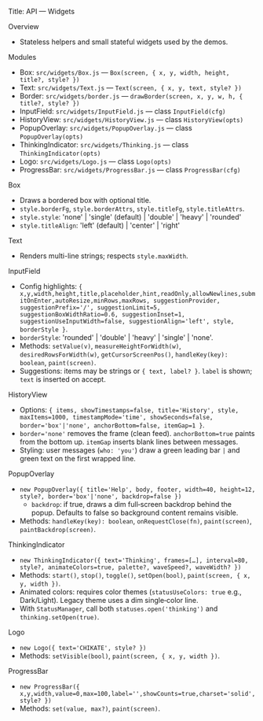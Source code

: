 Title: API — Widgets

Overview
- Stateless helpers and small stateful widgets used by the demos.

Modules
- Box: `src/widgets/Box.js` — `Box(screen, { x, y, width, height, title?, style? })`
- Text: `src/widgets/Text.js` — `Text(screen, { x, y, text, style? })`
- Border: `src/widgets/border.js` — `drawBorder(screen, x, y, w, h, { title?, style? })`
- InputField: `src/widgets/InputField.js` — class `InputField(cfg)`
- HistoryView: `src/widgets/HistoryView.js` — class `HistoryView(opts)`
- PopupOverlay: `src/widgets/PopupOverlay.js` — class `PopupOverlay(opts)`
- ThinkingIndicator: `src/widgets/Thinking.js` — class `ThinkingIndicator(opts)`
- Logo: `src/widgets/Logo.js` — class `Logo(opts)`
- ProgressBar: `src/widgets/ProgressBar.js` — class `ProgressBar(cfg)`

Box
- Draws a bordered box with optional title.
- `style.borderFg`, `style.borderAttrs`, `style.titleFg`, `style.titleAttrs`.
- `style.style`: 'none' | 'single' (default) | 'double' | 'heavy' | 'rounded'
- `style.titleAlign`: 'left' (default) | 'center' | 'right'

Text
- Renders multi-line strings; respects `style.maxWidth`.

InputField
- Config highlights: `{ x,y,width,height,title,placeholder,hint,readOnly,allowNewlines,submitOnEnter,autoResize,minRows,maxRows,
  suggestionProvider, suggestionPrefix='/', suggestionLimit=5, suggestionBoxWidthRatio=0.6, suggestionInset=1,
  suggestionUseInputWidth=false, suggestionAlign='left', style, borderStyle }`.
 - `borderStyle`: 'rounded' | 'double' | 'heavy' | 'single' | 'none'.
- Methods: `setValue(v)`, `measureHeightForWidth(w)`, `desiredRowsForWidth(w)`, `getCursorScreenPos()`, `handleKey(key): boolean`, `paint(screen)`.
 - Suggestions: items may be strings or `{ text, label? }`. `label` is shown; `text` is inserted on accept.

HistoryView
- Options: `{ items, showTimestamps=false, title='History', style, maxItems=1000, timestampMode='time', showSeconds=false, border='box'|'none', anchorBottom=false, itemGap=1 }`.
- `border='none'` removes the frame (clean feed). `anchorBottom=true` paints from the bottom up. `itemGap` inserts blank lines between messages.
- Styling: user messages (`who: 'you'`) draw a green leading bar `|` and green text on the first wrapped line.

PopupOverlay
- `new PopupOverlay({ title='Help', body, footer, width=40, height=12, style?, border='box'|'none', backdrop=false })`
  - `backdrop`: if true, draws a dim full‑screen backdrop behind the popup. Defaults to false so background content remains visible.
- Methods: `handleKey(key): boolean`, `onRequestClose(fn)`, `paint(screen)`, `paintBackdrop(screen)`.

ThinkingIndicator
- `new ThinkingIndicator({ text='Thinking', frames=[…], interval=80, style?, animateColors=true, palette?, waveSpeed?, waveWidth? })`
- Methods: `start()`, `stop()`, `toggle()`, `setOpen(bool)`, `paint(screen, { x, y, width })`.
- Animated colors: requires color themes (`statusUseColors: true` e.g., Dark/Light). Legacy theme uses a dim single‑color line.
- With `StatusManager`, call both `statuses.open('thinking')` and `thinking.setOpen(true)`.

Logo
- `new Logo({ text='CHIKATE', style? })`
- Methods: `setVisible(bool)`, `paint(screen, { x, y, width })`.

ProgressBar
- `new ProgressBar({ x,y,width,value=0,max=100,label='',showCounts=true,charset='solid',style? })`
- Methods: `set(value, max?)`, `paint(screen)`.
